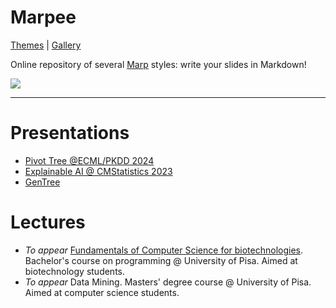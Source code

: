 # Marpee

[Themes](https://github.com/msetzu/marpee/tree/master/css/themes) | [Gallery](https://github.com/msetzu/marpee/tree/gallery/)

Online repository of several [Marp](https://marp.app) styles: write your slides in Markdown!

<img src="https://raw.githubusercontent.com/marp-team/marp-cli/main/docs/images/marp-cli.gif">

---

# Presentations

- [Pivot Tree @ECML/PKDD 2024](https://github.com/msetzu/marpee/tree/gallery/pivottree)
- [Explainable AI @ CMStatistics 2023](https://github.com/msetzu/marpee/tree/gallery/cmstatistics)
- [GenTree](https://github.com/msetzu/marpee/tree/gallery/gentree)

# Lectures

- *To appear* [Fundamentals of Computer Science for biotechnologies](https://github.com/Informatica-per-le-biotecnologie-UniPI). Bachelor's course on programming @ University of Pisa. Aimed at biotechnology students.
- *To appear* Data Mining. Masters' degree course @ University of Pisa. Aimed at computer science students.